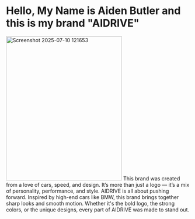 # Hello, My Name is Aiden Butler and this is my brand "AIDRIVE"

<img width="317" height="394" alt="Screenshot 2025-07-10 121653" src="https://github.com/user-attachments/assets/83ef115e-db5b-49c3-afc5-61ce3a8f0cc0" />
This brand was created from a love of cars, speed, and design. It’s more than just a logo — it’s a mix of personality, performance, and style.
AIDRIVE is all about pushing forward. 
Inspired by high-end cars like BMW, this brand brings together sharp looks and smooth motion.
 Whether it's the bold logo, the strong colors, or the unique designs, every part of AIDRIVE was made to stand out.

<!--
**A1D3EN/A1D3EN** is a ✨ _special_ ✨ repository because its `README.md` (this file) appears on your GitHub profile.
 
Here are some ideas to get you started:

- 🔭 I’m currently working on ...
- 🌱 I’m currently learning ...
- 👯 I’m looking to collaborate on ...
- 🤔 I’m looking for help with ...
- 💬 Ask me about ...
- 📫 How to reach me: ...
- 😄 Pronouns: ...
- ⚡ Fun fact: ...
-->
